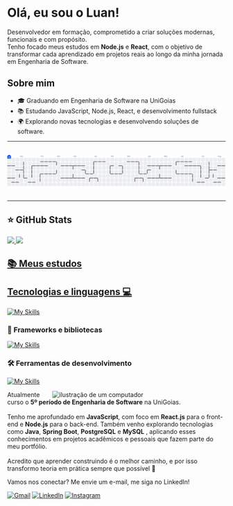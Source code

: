 # Olá, eu sou o Luan!
<p align="left">
  Desenvolvedor em formação, comprometido a criar soluções modernas, funcionais e com propósito. <br>
 Tenho focado meus estudos em <strong>Node.js</strong> e <strong>React</strong>, com o objetivo de transformar cada aprendizado em projetos reais ao longo da minha jornada em Engenharia de Software.
</p>

## Sobre mim

- 🎓 Graduando em Engenharia de Software na UniGoias
- 📚 Estudando JavaScript, Node.js, React, e desenvolvimento fullstack
- 🌍 Explorando novas tecnologias e desenvolvendo soluções de software.

---
<br>

<picture>
  <source media="(prefers-color-scheme: dark)" srcset="https://raw.githubusercontent.com/LuanGSS/LuanGSS/output/pacman-contribution-graph-dark.svg">
  <source media="(prefers-color-scheme: light)" srcset="https://raw.githubusercontent.com/LuanGSS/LuanGSS/output/pacman-contribution-graph.svg">
  <img alt="pacman contribution graph" src="https://raw.githubusercontent.com/LuanGSS/LuanGSS/output/pacman-contribution-graph.svg">
</picture>

###
---



## ⭐ GitHub Stats
<a href="https://github.com/LuanGSS">
  <img height="180em" src="https://github-readme-stats.vercel.app/api?username=LuanGSS&show_icons=true&theme=radical&include_all_commits=true&count_private=true"/>
  <img height="180em" src="https://github-readme-stats.vercel.app/api/top-langs/?username=LuanGSS&layout=compact&langs_count=6&theme=radical"/>

## 📚 Meus estudos



## Tecnologias e linguagens 💻

[![My Skills](https://skillicons.dev/icons?i=html,css,js,c)](https://skillicons.dev)

### 🚀 Frameworks e bibliotecas
[![My Skills](https://skillicons.dev/icons?i=react,nodejs,mysql,postgres)](https://skillicons.dev)

### 🛠️ Ferramentas de desenvolvimento
[![My Skills](https://skillicons.dev/icons?i=git,github,figma,vscode,postman)](https://skillicons.dev)



<img src="https://raw.githubusercontent.com/MicaelliMedeiros/micaellimedeiros/master/image/computer-illustration.png" alt="ilustração de um computador" min-width="400px" max-width="400px" width="400px" align="right">

<p align="left"> 
 Atualmente curso o <strong>5º período de Engenharia de Software</strong> na UniGoias. <br><br>
  Tenho me aprofundado em <strong>JavaScript</strong>, com foco em <strong>React.js</strong> para o front-end e <strong>Node.js</strong> para o back-end. Também venho explorando tecnologias como <strong>Java</strong>, <strong>Spring Boot</strong>, <strong>PostgreSQL</strong> e <strong>MySQL</strong> , aplicando esses conhecimentos em projetos acadêmicos e pessoais que fazem parte do meu portfólio. <br><br>
  Acredito que aprender construindo é o melhor caminho, e por isso transformo teoria em prática sempre que possível 🚀
</p>



<p align="left">

</p>

<p align="left">
  Vamos nos conectar? Me envie um e-mail, me siga no LinkedIn!
</p>

<p align="left">
  <a href="https://mail.google.com/mail/?view=cm&fs=1&to=luan.ssg2@Gmail.com" title="Gmail">
  <img src="https://img.shields.io/badge/-Gmail-FF0000?style=flat-square&labelColor=FF0000&logo=gmail&logoColor=white&link=LINK-DO-SEU-GMAIL" alt="Gmail"/></a>
  <a href="https://www.linkedin.com/in/luan-gustavo-09723a252/" title="LinkedIn">
  <img src="https://img.shields.io/badge/-Linkedin-0e76a8?style=flat-square&logo=Linkedin&logoColor=white&link=LINK-DO-SEU-LINKEDIN" alt="LinkedIn"/></a>
  <a href="https://www.instagram.com/luan.gsss?igsh=cGI2Zmo0anJvN3Rq&utm_source=qr" title="Instagram">
  <img src="https://img.shields.io/badge/-Instagram-DF0174?style=flat-square&labelColor=DF0174&logo=instagram&logoColor=white&link=LINK-DO-SEU-INSTAGRAM" alt="Instagram"/></a>
</p>

  
